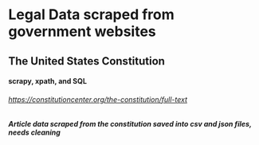 # Legal Data scraped from government websites

## The United States Constitution

#### scrapy, xpath, and SQL

###### https://constitutioncenter.org/the-constitution/full-text

##### Article data scraped from the constitution saved into csv and json files, needs cleaning